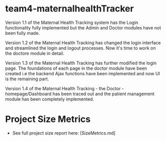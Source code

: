 # team4-maternalhealthTracker
Version 1.1 of the Maternal Health Tracking system has the Login functionality fully implemented but the Admin and Doctor modules have not been fully made.

Version 1.2 of the Maternal Health Tracking has changed the login interface and streamlined the login and logout processes. Now it's time to work on the doctore module in detail.

Version 1.3 of the Maternal Health Tracking has further modified the login page. The foundations of each page in the doctor module have been created i.e the backend Ajax functions have been implemented and now UI is the remaining part.

Version 1.4 of the Maternal Health Tracking - the Doctor - homepage/Dashboard has been traced out and the patient management module has been completely implemented.

# Project Size Metrics
- See full project size report here: [SizeMetrics.md]
